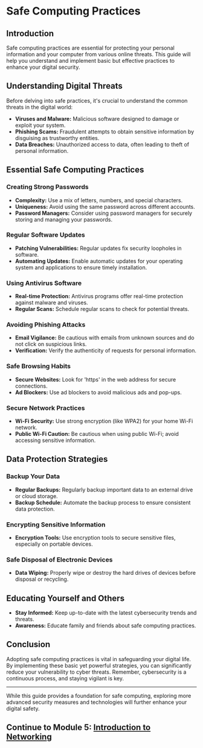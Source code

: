 # Safe Computing Practices

## Introduction
Safe computing practices are essential for protecting your personal information and your computer from various online threats. This guide will help you understand and implement basic but effective practices to enhance your digital security.

## Understanding Digital Threats
Before delving into safe practices, it's crucial to understand the common threats in the digital world:
- **Viruses and Malware:** Malicious software designed to damage or exploit your system.
- **Phishing Scams:** Fraudulent attempts to obtain sensitive information by disguising as trustworthy entities.
- **Data Breaches:** Unauthorized access to data, often leading to theft of personal information.

## Essential Safe Computing Practices
### Creating Strong Passwords
- **Complexity:** Use a mix of letters, numbers, and special characters.
- **Uniqueness:** Avoid using the same password across different accounts.
- **Password Managers:** Consider using password managers for securely storing and managing your passwords.

### Regular Software Updates
- **Patching Vulnerabilities:** Regular updates fix security loopholes in software.
- **Automating Updates:** Enable automatic updates for your operating system and applications to ensure timely installation.

### Using Antivirus Software
- **Real-time Protection:** Antivirus programs offer real-time protection against malware and viruses.
- **Regular Scans:** Schedule regular scans to check for potential threats.

### Avoiding Phishing Attacks
- **Email Vigilance:** Be cautious with emails from unknown sources and do not click on suspicious links.
- **Verification:** Verify the authenticity of requests for personal information.

### Safe Browsing Habits
- **Secure Websites:** Look for 'https' in the web address for secure connections.
- **Ad Blockers:** Use ad blockers to avoid malicious ads and pop-ups.

### Secure Network Practices
- **Wi-Fi Security:** Use strong encryption (like WPA2) for your home Wi-Fi network.
- **Public Wi-Fi Caution:** Be cautious when using public Wi-Fi; avoid accessing sensitive information.

## Data Protection Strategies
### Backup Your Data
- **Regular Backups:** Regularly backup important data to an external drive or cloud storage.
- **Backup Schedule:** Automate the backup process to ensure consistent data protection.

### Encrypting Sensitive Information
- **Encryption Tools:** Use encryption tools to secure sensitive files, especially on portable devices.

### Safe Disposal of Electronic Devices
- **Data Wiping:** Properly wipe or destroy the hard drives of devices before disposal or recycling.

## Educating Yourself and Others
- **Stay Informed:** Keep up-to-date with the latest cybersecurity trends and threats.
- **Awareness:** Educate family and friends about safe computing practices.

## Conclusion
Adopting safe computing practices is vital in safeguarding your digital life. By implementing these basic yet powerful strategies, you can significantly reduce your vulnerability to cyber threats. Remember, cybersecurity is a continuous process, and staying vigilant is key.

---

While this guide provides a foundation for safe computing, exploring more advanced security measures and technologies will further enhance your digital safety.

## Continue to Module 5: [Introduction to Networking](/learning-paths/absolute-beginner/intro-to-networking.html)
